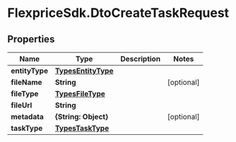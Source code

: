 # FlexpriceSdk.DtoCreateTaskRequest

## Properties

Name | Type | Description | Notes
------------ | ------------- | ------------- | -------------
**entityType** | [**TypesEntityType**](TypesEntityType.md) |  | 
**fileName** | **String** |  | [optional] 
**fileType** | [**TypesFileType**](TypesFileType.md) |  | 
**fileUrl** | **String** |  | 
**metadata** | **{String: Object}** |  | [optional] 
**taskType** | [**TypesTaskType**](TypesTaskType.md) |  | 


